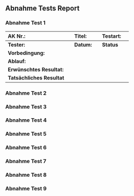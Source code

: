 ## Abnahme Tests Report

### Abnahme Test 1

| **AK Nr.:**                |   |**Titel:** |   | **Testart:**|   |
|:---------------------------|---|:----------|---|:------------|---|
| **Tester:**                |   | **Datum:**|   | **Status**  |   |
| **Vorbedingung:**          |   |           |   |             |   |
| **Ablauf:**                |   |           |   |             |   |
| **Erwünschtes Resultat:**  |   |           |   |             |   |
| **Tatsächliches Resultat** |   |           |   |             |   |

### Abnahme Test 2
### Abnahme Test 3
### Abnahme Test 4
### Abnahme Test 5
### Abnahme Test 6
### Abnahme Test 7
### Abnahme Test 8
### Abnahme Test 9
